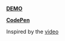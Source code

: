 [**DEMO**](https://canvas-every-day.web.app/20210219) </br>

[**CodePen**](https://codepen.io/shevsky/pen/RwoZWYN) </br>

Inspired by the [video](https://www.youtube.com/watch?v=XGioNBHrFU4&t=17s)